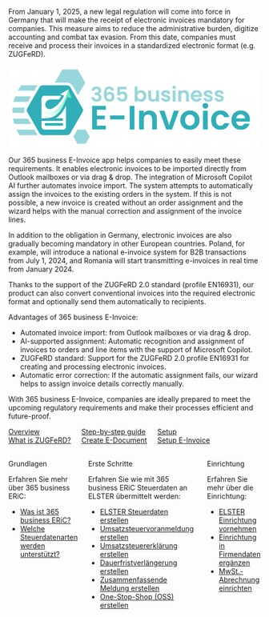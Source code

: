 
From January 1, 2025, a new legal regulation will come into force in Germany that will make the receipt of electronic invoices mandatory for companies. This measure aims to reduce the administrative burden, digitize accounting and combat tax evasion. From this date, companies must receive and process their invoices in a standardized electronic format (e.g. ZUGFeRD).

![365 business E-Invoice](/assets/images/365-business-e-invoice/logo.png)  

Our 365 business E-Invoice app helps companies to easily meet these requirements. It enables electronic invoices to be imported directly from Outlook mailboxes or via drag & drop. The integration of Microsoft Copilot AI further automates invoice import. The system attempts to automatically assign the invoices to the existing orders in the system. If this is not possible, a new invoice is created without an order assignment and the wizard helps with the manual correction and assignment of the invoice lines.

In addition to the obligation in Germany, electronic invoices are also gradually becoming mandatory in other European countries. Poland, for example, will introduce a national e-invoice system for B2B transactions from July 1, 2024, and Romania will start transmitting e-invoices in real time from January 2024.

Thanks to the support of the ZUGFeRD 2.0 standard (profile EN16931), our product can also convert conventional invoices into the required electronic format and optionally send them automatically to recipients.

Advantages of 365 business E-Invoice:
* Automated invoice import: from Outlook mailboxes or via drag & drop.
* AI-supported assignment: Automatic recognition and assignment of invoices to orders and line items with the support of Microsoft Copilot.
* ZUGFeRD standard: Support for the ZUGFeRD 2.0 profile EN16931 for creating and processing electronic invoices.
* Automatic error correction: If the automatic assignment fails, our wizard helps to assign invoice details correctly manually.

With 365 business E-Invoice, companies are ideally prepared to meet the upcoming regulatory requirements and make their processes efficient and future-proof.

<div class="columns">
   <div>
       <a href="zugferd-whatis/">
           <div>
               <div><i class="fa-duotone fa-map"></i></div>
               <div>Overview</div>
               <div>What is ZUGFeRD?</div>
           </div>
       </a>
   </div>
   <div>
       <a href="elster-tax-statements/">
           <div>
               <div><i class="fa-duotone fa-ballot-check"></i></div>
               <div>Step-by-step guide</div>
               <div>Create E-Document</div>
           </div>
       </a>
   </div>
   <div>
       <a href="setup/">
           <div>
               <div><i class="fa-duotone fa-book-open-cover"></i></div>
               <div>Setup</div>
               <div>Setup E-Invoice</div>
           </div>
       </a>
   </div>
</div>

<div class="columns" style="margin-top: 30px;">
    <div>
        <span class="columns-title">Grundlagen</span>
        <p>
            Erfahren Sie mehr über 365 business ERiC:
            <ul class="fa-ul">
                <li><span class="fa-li"><i class="fa-solid fa-pen-ruler"></i></span><a href="eric-whatis">Was ist 365 business ERiC?</a></li>
                <li><span class="fa-li"><i class="fa-solid fa-folders"></i></span><a href="elster-tax-data-type">Welche Steuerdatenarten werden unterstützt?</a></li>
            </ul>
        </p>
    </div>
    <div>
         <span class="columns-title">Erste Schritte</span>
             <p>
                Erfahren Sie wie mit 365 business ERiC Steuerdaten an ELSTER übermittelt werden:
                <ul class="fa-ul">
                    <li><span class="fa-li"><i class="fa-solid fa-play"></i></span><a href="elster-tax-statements/">ELSTER Steuerdaten erstellen</a></li>
                    <li><span class="fa-li"><i class="fa-solid fa-building-columns"></i></span><a href="elster-sales-vat-adv-notification/">Umsatzsteuervoranmeldung erstellen</a></li>
                    <li><span class="fa-li"><i class="fa-solid fa-building-columns"></i></span><a href="elster-annual-vat-return/">Umsatzsteuererklärung erstellen</a></li>
                    <li><span class="fa-li"><i class="fa-solid fa-calendar-clock"></i></span><a href="elster-permanent-time-limit-extension/">Dauerfristverlängerung erstellen</a></li>
                    <li><span class="fa-li"><i class="fa-solid fa-building-columns"></i></span><a href="elster-recapulative-statement/">Zusammenfassende Meldung erstellen</a></li>
                    <li><span class="fa-li"><i class="fa-solid fa-cart-shopping"></i></span><a href="bop-one-stop-shop/">One-Stop-Shop (OSS) erstellen</a></li>
                </ul>
            </p>
    </div>
    <div>
         <span class="columns-title">Einrichtung</span>
             <p>
                Erfahren Sie mehr über die Einrichtung:
                <ul class="fa-ul">
                    <li><span class="fa-li"><i class="fa-solid fa-pen-ruler"></i></span><a href="setup/">ELSTER Einrichtung vornehmen</a></li>
                    <li><span class="fa-li"><i class="fa-solid fa-buildings"></i></span><a href="company-information/">Einrichtung in Firmendaten ergänzen</a></li>
                    <li><span class="fa-li"><i class="fa-solid fa-calculator-simple"></i></span><a href="vat-statement-setup/">MwSt.-Abrechnung einrichten</a></li>
                </ul>
            </p>
    </div>
</div>